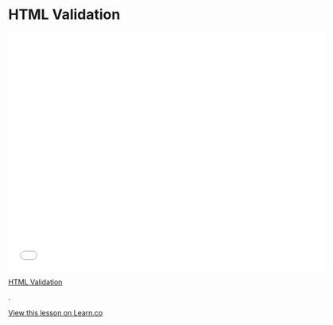 # HTML Validation

<iframe width="640" height="480" src="//www.youtube.com/embed/nYglnxMUixM?rel=0&modestbranding=1" frameborder="0" allowfullscreen></iframe>

<p><a href="https://www.youtube.com/watch?v=nYglnxMUixM">HTML Validation</a></p>.

<a href='https://learn.co/lessons/html-validation' data-visibility='hidden'>View this lesson on Learn.co</a>

